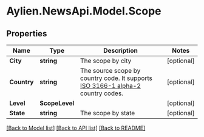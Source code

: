 
# Aylien.NewsApi.Model.Scope

## Properties

Name | Type | Description | Notes
------------ | ------------- | ------------- | -------------
**City** | **string** | The scope by city | [optional] 
**Country** | **string** | The source scope by country code. It supports [ISO 3166-1 alpha-2](https://en.wikipedia.org/wiki/ISO_3166-1_alpha-2) country codes.  | [optional] 
**Level** | **ScopeLevel** |  | [optional] 
**State** | **string** | The scope by state | [optional] 

[[Back to Model list]](../README.md#documentation-for-models)
[[Back to API list]](../README.md#documentation-for-api-endpoints)
[[Back to README]](../README.md)

